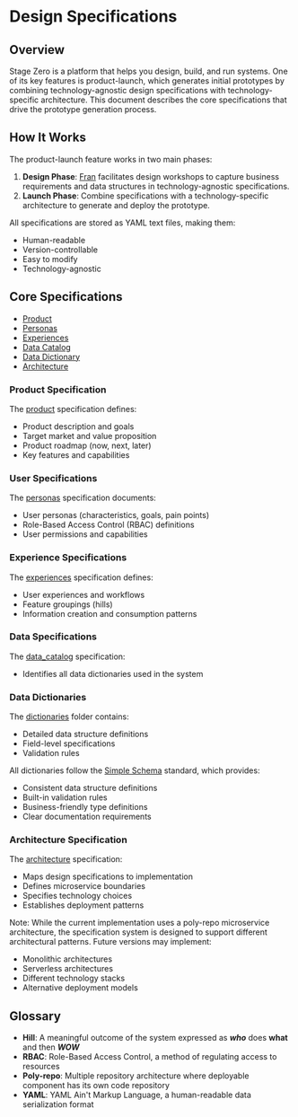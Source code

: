# Design Specifications

## Overview

Stage Zero is a platform that helps you design, build, and run systems. One of its key features is product-launch, which generates initial prototypes by combining technology-agnostic design specifications with technology-specific architecture. This document describes the core specifications that drive the prototype generation process.

## How It Works

The product-launch feature works in two main phases:

1. **Design Phase**: [Fran](./bots/FRAN.md) facilitates design workshops to capture business requirements and data structures in technology-agnostic specifications.
2. **Launch Phase**: Combine specifications with a technology-specific architecture to generate and deploy the prototype.

All specifications are stored as YAML text files, making them:
- Human-readable
- Version-controllable
- Easy to modify
- Technology-agnostic

## Core Specifications
- [Product](#product-specification)
- [Personas](#user-specifications)
- [Experiences](#experience-specifications)
- [Data Catalog](#data-specifications)
- [Data Dictionary](#data-dictionaries)
- [Architecture](#architecture-specification)

### Product Specification
The [product](./specifications/specification_schema/product_schema.yaml) specification defines:
- Product description and goals
- Target market and value proposition
- Product roadmap (now, next, later)
- Key features and capabilities

### User Specifications
The [personas](./specifications/specification_schema/personas_schema.yaml) specification documents:
- User personas (characteristics, goals, pain points)
- Role-Based Access Control (RBAC) definitions
- User permissions and capabilities

### Experience Specifications
The [experiences](./specifications/specification_schema/experiences_schema.yaml) specification defines:
- User experiences and workflows
- Feature groupings (hills)
- Information creation and consumption patterns

### Data Specifications
The [data_catalog](./specifications/specification_schema/data_catalog_schema.yaml) specification:
- Identifies all data dictionaries used in the system

### Data Dictionaries
The [dictionaries](./specifications/dictionaries/) folder contains:
- Detailed data structure definitions
- Field-level specifications
- Validation rules

All dictionaries follow the [Simple Schema](./SIMPLE_SCHEMA.md) standard, which provides:
- Consistent data structure definitions
- Built-in validation rules
- Business-friendly type definitions
- Clear documentation requirements

### Architecture Specification
The [architecture](./specifications/specification_schema/architecture_schema.yaml) specification:
- Maps design specifications to implementation
- Defines microservice boundaries
- Specifies technology choices
- Establishes deployment patterns

Note: While the current implementation uses a poly-repo microservice architecture, the specification system is designed to support different architectural patterns. Future versions may implement:
- Monolithic architectures
- Serverless architectures
- Different technology stacks
- Alternative deployment models

## Glossary

- **Hill**: A meaningful outcome of the system expressed as ***who*** does **what** and then ***WOW***
- **RBAC**: Role-Based Access Control, a method of regulating access to resources
- **Poly-repo**: Multiple repository architecture where deployable component has its own code repository
- **YAML**: YAML Ain't Markup Language, a human-readable data serialization format

